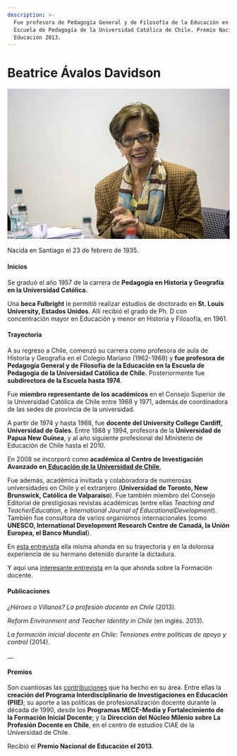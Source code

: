 ```yaml
---
description: >-
  Fue profesora de Pedagogía General y de Filosofía de la Educación en la
  Escuela de Pedagogía de la Universidad Católica de Chile. Premio Nacional de
  Educación 2013.
---
```


# Beatrice Ávalos Davidson

![Beatrice &#xC1;valos Davidson. Foto: CONICYT](../../.gitbook/assets/beatrice-avalos.jpg)

Nacida en Santiago el 23 de febrero de 1935.

#### Inicios

Se graduó el año 1957 de la carrera de **Pedagogía en Historia y Geografía en la Universidad Católica.**

Una **beca Fulbright** le permitió realizar estudios de doctorado en **St. Louis University, Estados Unidos**. Allí recibió el grado de Ph. D con concentración mayor en Educación y menor en Historia y Filosofía, en 1961.

#### Trayectoria

A su regreso a Chile, comenzó su carrera como profesora de aula de Historia y Geografía en el Colegio Mariano \(1962-1968\) y **fue profesora de Pedagogía General y de Filosofía de la Educación en la Escuela de Pedagogía de la Universidad Católica de Chile.** Posteriormente fue **subdirectora de la Escuela hasta 1974**.

Fue **miembro representante de los académicos** en el Consejo Superior de la Universidad Católica de Chile entre 1968 y 1971, además de coordinadora de las sedes de provincia de la universidad.

A partir de 1974 y hasta 1988, fue **docente del University College Cardiff, Universidad de Gales**. Entre 1988 y 1994, profesora de la **Universidad de Papua New Guinea**, y al año siguiente profesional del Ministerio de Educación de Chile hasta el 2010.

En 2008 se incorporó como **académica al Centro de Investigación Avanzado en**[ **Educación de la Universidad de Chile**.](http://www.uchile.cl/portal/presentacion/historia/grandes-figuras/premios-nacionales/educacion/95814/beatrice-avalos-davidson)

Fue además, académica invitada y colaboradora de numerosas universidades en Chile y el extranjero \(**Universidad de Toronto, New Brunswick, Católica de Valparaíso**\). Fue también miembro del Consejo Editorial de prestigiosas revistas académicas \(entre ellas _Teaching and TeacherEducation_, e _International Journal of EducationalDevelopment_\). También fue consultora de varios organismos internacionales \(como **UNESCO, International Development Research Centre de Canadá, la Unión Europea, el Banco Mundial**\).

En [esta entrevista](https://ciperchile.cl/2013/10/03/la-devastadora-noticia-que-opaco-la-celebracion-de-la-premio-nacional-de-educacion-2013/) ella misma ahonda en su trayectoria y en la dolorosa experiencia de su hermano detenido durante la dictadura.

Y aquí una [interesante entrevista](https://www.youtube.com/watch?v=lNNabWytuk0) en la que ahonda sobre la Formación docente.

#### Publicaciones

_¿Héroes o Villanos? La profesión docente en Chile_ \(2013\).

_Reform Environment and Teacher Identity in Chile_ \(en inglés. 2013\).

_La formación inicial docente en Chile: Tensiones entre políticas de apoyo y control_ \(2014\).

\_\_

#### Premios

Son cuantiosas las [contribuciones](http://ww2.educarchile.cl/UserFiles/P0001/File/entrevista_educativa/avalos_bio.pdf) que ha hecho en su área. Entre ellas la **creación del Programa Interdisciplinario de Investigaciones en Educación \(PIIE\)**; su aporte a las políticas de profesionalización docente durante la década de 1990, desde los **Programas MECE-Media y Fortalecimiento de la Formación Inicial Docente**; y la **Dirección del Núcleo Milenio sobre La Profesión Docente en Chile**, en el centro de estudios CIAE de la Universidad de Chile.

Recibió el **Premio Nacional de Educación el 2013**.

